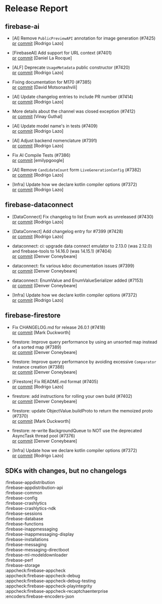 # Release Report
## firebase-ai
      
* [AI] Remove `PublicPreviewAPI` annotation for image generation (#7425)   
  [pr](https://github.com/firebase/firebase-android-sdk/pull/7425) [commit](https://github.com/firebase/firebase-android-sdk/commit/727a97e8038b6173b1932c1cb1af753be89ea491)  [Rodrigo Lazo]

* [FirebaseAI] Add support for URL context (#7401)   
  [pr](https://github.com/firebase/firebase-android-sdk/pull/7401) [commit](https://github.com/firebase/firebase-android-sdk/commit/1654b314ddc0efaef8b2054a6b27198ed5fc80f3)  [Daniel La Rocque]

* [ALF] Deprecate `UsageMetadata` public constructor (#7420)   
  [pr](https://github.com/firebase/firebase-android-sdk/pull/7420) [commit](https://github.com/firebase/firebase-android-sdk/commit/6974f4951959c52f99ad26bd5d1d51d71127fb57)  [Rodrigo Lazo]

* Fixing documentation for M170 (#7385)   
  [pr](https://github.com/firebase/firebase-android-sdk/pull/7385) [commit](https://github.com/firebase/firebase-android-sdk/commit/e6a9f6af04c1cf9b2b53aec0cf145639eede5e0e)  [David Motsonashvili]

* [AI] Update changelog entries to include PR number (#7414)   
  [pr](https://github.com/firebase/firebase-android-sdk/pull/7414) [commit](https://github.com/firebase/firebase-android-sdk/commit/9364dc36b3d51fbeb0fcf19044fda112e6f9a5ac)  [Rodrigo Lazo]

* More details about the channel was closed exception (#7412)   
  [pr](https://github.com/firebase/firebase-android-sdk/pull/7412) [commit](https://github.com/firebase/firebase-android-sdk/commit/f8717ad8fea6ffce974e9b88a4d738091226ed3d)  [Vinay Guthal]

* [AI] Update model name's in tests (#7409)   
  [pr](https://github.com/firebase/firebase-android-sdk/pull/7409) [commit](https://github.com/firebase/firebase-android-sdk/commit/9b9b8f8f448ec705ab48db291606768190a07d5e)  [Rodrigo Lazo]

* [AI] Adjust backend nomenclature (#7391)   
  [pr](https://github.com/firebase/firebase-android-sdk/pull/7391) [commit](https://github.com/firebase/firebase-android-sdk/commit/badab217c75ef76298ae1f875e5f5801f6fe7c3d)  [Rodrigo Lazo]

* Fix AI Compile Tests (#7386)   
  [pr](https://github.com/firebase/firebase-android-sdk/pull/7386) [commit](https://github.com/firebase/firebase-android-sdk/commit/e2f5b26c012b194ae2b58f5830ad74c381bbbe69)  [emilypgoogle]

* [AI] Remove `CandidateCount` form `LiveGenerationConfig` (#7382)   
  [pr](https://github.com/firebase/firebase-android-sdk/pull/7382) [commit](https://github.com/firebase/firebase-android-sdk/commit/b0b3a8bfc4be10e5d7a297de04c9cbc424156952)  [Rodrigo Lazo]

* [Infra] Update how we declare kotlin compiler options (#7372)   
  [pr](https://github.com/firebase/firebase-android-sdk/pull/7372) [commit](https://github.com/firebase/firebase-android-sdk/commit/2083b52dbe3dfdce3001a6b67d0827b8e38c9f02)  [Rodrigo Lazo]

## firebase-dataconnect
      
* [DataConnect] Fix changelog to list Enum work as unreleased (#7430)   
  [pr](https://github.com/firebase/firebase-android-sdk/pull/7430) [commit](https://github.com/firebase/firebase-android-sdk/commit/8bbfc69f9ad07d0169eb6f09cfd6ae53ab1acfb3)  [Rodrigo Lazo]

* [DataConnect] Add changelog entry for #7399 (#7428)   
  [pr](https://github.com/firebase/firebase-android-sdk/pull/7428) [commit](https://github.com/firebase/firebase-android-sdk/commit/463c69fb286d7a0c89368ea37682c30178adc362)  [Rodrigo Lazo]

* dataconnect: ci: upgrade data connect emulator to 2.13.0 (was 2.12.0) and firebase-tools to 14.16.0 (was 14.15.1) (#7404)   
  [pr](https://github.com/firebase/firebase-android-sdk/pull/7404) [commit](https://github.com/firebase/firebase-android-sdk/commit/81bb64604711c7c9d1e8bcfbde1fb17b0df0d43e)  [Denver Coneybeare]

* dataconnect: fix various kdoc documentation issues (#7399)   
  [pr](https://github.com/firebase/firebase-android-sdk/pull/7399) [commit](https://github.com/firebase/firebase-android-sdk/commit/8b3b9ab3ee89bd635e511ed7e885c7aba072fbcd)  [Denver Coneybeare]

* dataconnect: EnumValue and EnumValueSerializer added (#7153)   
  [pr](https://github.com/firebase/firebase-android-sdk/pull/7153) [commit](https://github.com/firebase/firebase-android-sdk/commit/2bed754c7b5bb0429ac5cd8707180f0a665f0e21)  [Denver Coneybeare]

* [Infra] Update how we declare kotlin compiler options (#7372)   
  [pr](https://github.com/firebase/firebase-android-sdk/pull/7372) [commit](https://github.com/firebase/firebase-android-sdk/commit/2083b52dbe3dfdce3001a6b67d0827b8e38c9f02)  [Rodrigo Lazo]

## firebase-firestore
      
* Fix CHANGELOG.md for release 26.0.1 (#7418)   
  [pr](https://github.com/firebase/firebase-android-sdk/pull/7418) [commit](https://github.com/firebase/firebase-android-sdk/commit/eb8e24afb1d533da786e2d58b00f94e78de51d9a)  [Mark Duckworth]

* firestore: Improve query performance by using an unsorted map instead of a sorted map (#7389)   
  [pr](https://github.com/firebase/firebase-android-sdk/pull/7389) [commit](https://github.com/firebase/firebase-android-sdk/commit/482ac0ed711cf83236f923e07b9be9d59f90ecb5)  [Denver Coneybeare]

* firestore: Improve query performance by avoiding excessive `Comparator` instance creation (#7388)   
  [pr](https://github.com/firebase/firebase-android-sdk/pull/7388) [commit](https://github.com/firebase/firebase-android-sdk/commit/77aa34eb1636c87159d390fe5b564e019e2cb5d8)  [Denver Coneybeare]

* [Firestore] Fix README.md format (#7405)   
  [pr](https://github.com/firebase/firebase-android-sdk/pull/7405) [commit](https://github.com/firebase/firebase-android-sdk/commit/623acd6a81761bde2e3a601e264ea34aa23468cb)  [Rodrigo Lazo]

* firestore: add instructions for rolling your own build (#7402)   
  [pr](https://github.com/firebase/firebase-android-sdk/pull/7402) [commit](https://github.com/firebase/firebase-android-sdk/commit/5e6ec198917e30adb292eeca8e957834c5c39879)  [Denver Coneybeare]

* firestore: update ObjectValue.buildProto to return the memoized proto (#7370)   
  [pr](https://github.com/firebase/firebase-android-sdk/pull/7370) [commit](https://github.com/firebase/firebase-android-sdk/commit/ae770aa5eb0ecdabf7ed20e57f89ba082662a5a6)  [Mark Duckworth]

* firestore: re-write BackgroundQueue to NOT use the deprecated AsyncTask thread pool (#7376)   
  [pr](https://github.com/firebase/firebase-android-sdk/pull/7376) [commit](https://github.com/firebase/firebase-android-sdk/commit/b6453e8570096313ea08c7b545e4008068e86fd8)  [Denver Coneybeare]

* [Infra] Update how we declare kotlin compiler options (#7372)   
  [pr](https://github.com/firebase/firebase-android-sdk/pull/7372) [commit](https://github.com/firebase/firebase-android-sdk/commit/2083b52dbe3dfdce3001a6b67d0827b8e38c9f02)  [Rodrigo Lazo]


## SDKs with changes, but no changelogs
:firebase-appdistribution  
:firebase-appdistribution-api  
:firebase-common  
:firebase-config  
:firebase-crashlytics  
:firebase-crashlytics-ndk  
:firebase-sessions  
:firebase-database  
:firebase-functions  
:firebase-inappmessaging  
:firebase-inappmessaging-display  
:firebase-installations  
:firebase-messaging  
:firebase-messaging-directboot  
:firebase-ml-modeldownloader  
:firebase-perf  
:firebase-storage  
:appcheck:firebase-appcheck  
:appcheck:firebase-appcheck-debug  
:appcheck:firebase-appcheck-debug-testing  
:appcheck:firebase-appcheck-playintegrity  
:appcheck:firebase-appcheck-recaptchaenterprise  
:encoders:firebase-encoders-json